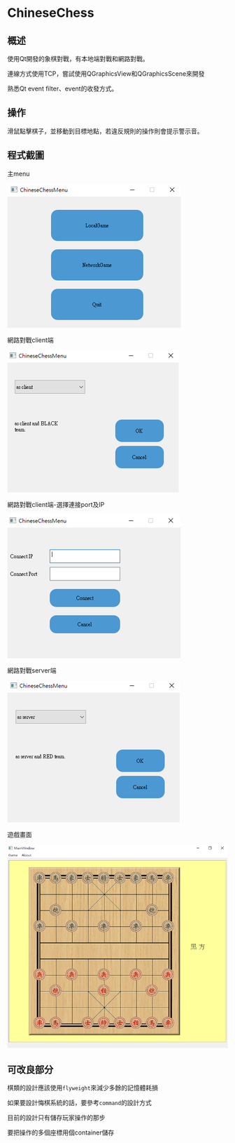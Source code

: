 # ChineseChess

## 概述

使用Qt開發的象棋對戰，有本地端對戰和網路對戰。

連線方式使用TCP，嘗試使用QGraphicsView和QGraphicsScene來開發

熟悉Qt event filter、event的收發方式。


## 操作

滑鼠點擊棋子，並移動到目標地點，若違反規則的操作則會提示警示音。

## 程式截圖

主menu

![img](https://github.com/c12121234/WorkingExperence/blob/master/%E9%97%9C%E6%96%BCQt/pic/ChineseChess_1.png)

網路對戰client端

![img](https://github.com/c12121234/WorkingExperence/blob/master/%E9%97%9C%E6%96%BCQt/pic/ChineseChess_2.png)

網路對戰client端-選擇連接port及IP

![img](https://github.com/c12121234/WorkingExperence/blob/master/%E9%97%9C%E6%96%BCQt/pic/ChineseChess_3.png)

網路對戰server端

![img](https://github.com/c12121234/WorkingExperence/blob/master/%E9%97%9C%E6%96%BCQt/pic/ChineseChess_4.png)

遊戲畫面

![img](https://github.com/c12121234/WorkingExperence/blob/master/%E9%97%9C%E6%96%BCQt/pic/ChineseChess_5.png)

## 可改良部分

棋類的設計應該使用`flyweight`來減少多餘的記憶體耗損

如果要設計悔棋系統的話，要參考`command`的設計方式

目前的設計只有儲存玩家操作的那步

要把操作的多個座標用個container儲存
